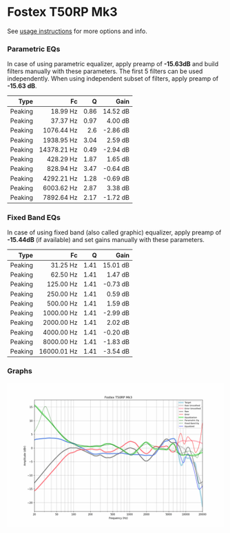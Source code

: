 # Fostex T50RP Mk3
See [usage instructions](https://github.com/jaakkopasanen/AutoEq#usage) for more options and info.

### Parametric EQs
In case of using parametric equalizer, apply preamp of **-15.63dB** and build filters manually
with these parameters. The first 5 filters can be used independently.
When using independent subset of filters, apply preamp of **-15.63 dB**.

| Type    | Fc          |    Q | Gain     |
|--------:|------------:|-----:|---------:|
| Peaking | 18.99 Hz    | 0.86 | 14.52 dB |
| Peaking | 37.37 Hz    | 0.97 | 4.00 dB  |
| Peaking | 1076.44 Hz  | 2.6  | -2.86 dB |
| Peaking | 1938.95 Hz  | 3.04 | 2.59 dB  |
| Peaking | 14378.21 Hz | 0.49 | -2.94 dB |
| Peaking | 428.29 Hz   | 1.87 | 1.65 dB  |
| Peaking | 828.94 Hz   | 3.47 | -0.64 dB |
| Peaking | 4292.21 Hz  | 1.28 | -0.69 dB |
| Peaking | 6003.62 Hz  | 2.87 | 3.38 dB  |
| Peaking | 7892.64 Hz  | 2.17 | -1.72 dB |

### Fixed Band EQs
In case of using fixed band (also called graphic) equalizer, apply preamp of **-15.44dB**
(if available) and set gains manually with these parameters.

| Type    | Fc          |    Q | Gain     |
|--------:|------------:|-----:|---------:|
| Peaking | 31.25 Hz    | 1.41 | 15.01 dB |
| Peaking | 62.50 Hz    | 1.41 | 1.47 dB  |
| Peaking | 125.00 Hz   | 1.41 | -0.73 dB |
| Peaking | 250.00 Hz   | 1.41 | 0.59 dB  |
| Peaking | 500.00 Hz   | 1.41 | 1.59 dB  |
| Peaking | 1000.00 Hz  | 1.41 | -2.99 dB |
| Peaking | 2000.00 Hz  | 1.41 | 2.02 dB  |
| Peaking | 4000.00 Hz  | 1.41 | -0.20 dB |
| Peaking | 8000.00 Hz  | 1.41 | -1.83 dB |
| Peaking | 16000.01 Hz | 1.41 | -3.54 dB |

### Graphs
![](./Fostex%20T50RP%20Mk3.png)